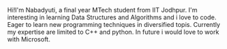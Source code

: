 Hi!I'm Nabadyuti, a final year MTech student from IIT Jodhpur.
I'm interesting in learning Data Structures and Algorithms and i love to code.
Eager to learn new programming techniques in diversified topis.
Currently my expertise are limited to C++ and python.
In future i would love to work with Microsoft.

